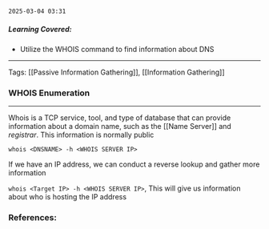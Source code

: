                                                                                                                                                                                                                   2025-03-04 03:31

##### Learning Covered:
- Utilize the WHOIS command to find information about DNS
--------------------------
Tags: [[Passive Information Gathering]], [[Information Gathering]]


### WHOIS Enumeration
--------------------------------
Whois is a TCP service, tool, and type of database that can provide information about a domain name, such as the [[Name Server]] and *registrar*. This information is normally public

`whois <DNSNAME> -h <WHOIS SERVER IP>`


If we have an IP address, we can conduct a reverse lookup and gather more information

`whois <Target IP> -h <WHOIS SERVER IP>`, This will give us information about who is hosting the IP address



### References:




